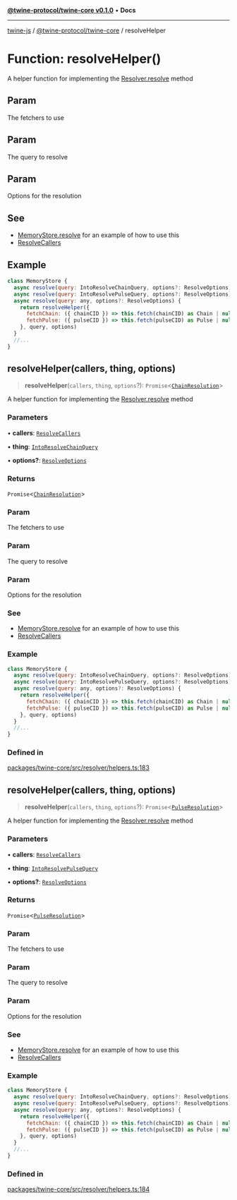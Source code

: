 [**@twine-protocol/twine-core v0.1.0**](../index.md) • **Docs**

***

[twine-js](../../../index.md) / [@twine-protocol/twine-core](../index.md) / resolveHelper

# Function: resolveHelper()

A helper function for implementing the [Resolver.resolve](../interfaces/Resolver.md#resolve) method

## Param

The fetchers to use

## Param

The query to resolve

## Param

Options for the resolution

## See

 - [MemoryStore.resolve](../classes/MemoryStore.md#resolve) for an example of how to use this
 - [ResolveCallers](../type-aliases/ResolveCallers.md)

## Example

```js
class MemoryStore {
  async resolve(query: IntoResolveChainQuery, options?: ResolveOptions): Promise<ChainResolution>
  async resolve(query: IntoResolvePulseQuery, options?: ResolveOptions): Promise<PulseResolution>
  async resolve(query: any, options?: ResolveOptions) {
    return resolveHelper({
      fetchChain: ({ chainCID }) => this.fetch(chainCID) as Chain | null,
      fetchPulse: ({ pulseCID }) => this.fetch(pulseCID) as Pulse | null
    }, query, options)
  }
  //...
}
```

## resolveHelper(callers, thing, options)

> **resolveHelper**(`callers`, `thing`, `options`?): `Promise`\<[`ChainResolution`](../type-aliases/ChainResolution.md)\>

A helper function for implementing the [Resolver.resolve](../interfaces/Resolver.md#resolve) method

### Parameters

• **callers**: [`ResolveCallers`](../type-aliases/ResolveCallers.md)

• **thing**: [`IntoResolveChainQuery`](../type-aliases/IntoResolveChainQuery.md)

• **options?**: [`ResolveOptions`](../type-aliases/ResolveOptions.md)

### Returns

`Promise`\<[`ChainResolution`](../type-aliases/ChainResolution.md)\>

### Param

The fetchers to use

### Param

The query to resolve

### Param

Options for the resolution

### See

 - [MemoryStore.resolve](../classes/MemoryStore.md#resolve) for an example of how to use this
 - [ResolveCallers](../type-aliases/ResolveCallers.md)

### Example

```js
class MemoryStore {
  async resolve(query: IntoResolveChainQuery, options?: ResolveOptions): Promise<ChainResolution>
  async resolve(query: IntoResolvePulseQuery, options?: ResolveOptions): Promise<PulseResolution>
  async resolve(query: any, options?: ResolveOptions) {
    return resolveHelper({
      fetchChain: ({ chainCID }) => this.fetch(chainCID) as Chain | null,
      fetchPulse: ({ pulseCID }) => this.fetch(pulseCID) as Pulse | null
    }, query, options)
  }
  //...
}
```

### Defined in

[packages/twine-core/src/resolver/helpers.ts:183](https://github.com/twine-protocol/twine-js/blob/fb5041c7a2da4a796f653066248604ca1c5dccc6/packages/twine-core/src/resolver/helpers.ts#L183)

## resolveHelper(callers, thing, options)

> **resolveHelper**(`callers`, `thing`, `options`?): `Promise`\<[`PulseResolution`](../type-aliases/PulseResolution.md)\>

A helper function for implementing the [Resolver.resolve](../interfaces/Resolver.md#resolve) method

### Parameters

• **callers**: [`ResolveCallers`](../type-aliases/ResolveCallers.md)

• **thing**: [`IntoResolvePulseQuery`](../type-aliases/IntoResolvePulseQuery.md)

• **options?**: [`ResolveOptions`](../type-aliases/ResolveOptions.md)

### Returns

`Promise`\<[`PulseResolution`](../type-aliases/PulseResolution.md)\>

### Param

The fetchers to use

### Param

The query to resolve

### Param

Options for the resolution

### See

 - [MemoryStore.resolve](../classes/MemoryStore.md#resolve) for an example of how to use this
 - [ResolveCallers](../type-aliases/ResolveCallers.md)

### Example

```js
class MemoryStore {
  async resolve(query: IntoResolveChainQuery, options?: ResolveOptions): Promise<ChainResolution>
  async resolve(query: IntoResolvePulseQuery, options?: ResolveOptions): Promise<PulseResolution>
  async resolve(query: any, options?: ResolveOptions) {
    return resolveHelper({
      fetchChain: ({ chainCID }) => this.fetch(chainCID) as Chain | null,
      fetchPulse: ({ pulseCID }) => this.fetch(pulseCID) as Pulse | null
    }, query, options)
  }
  //...
}
```

### Defined in

[packages/twine-core/src/resolver/helpers.ts:184](https://github.com/twine-protocol/twine-js/blob/fb5041c7a2da4a796f653066248604ca1c5dccc6/packages/twine-core/src/resolver/helpers.ts#L184)
